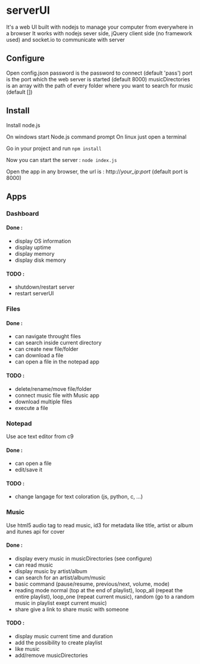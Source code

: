 # serverUI
It's a web UI built with nodejs to manage your computer from everywhere in a browser
It works with nodejs sever side, jQuery client side (no framework used) and socket.io to communicate with server

## Configure
Open config.json
password is the password to connect (default 'pass')
port is the port which the web server is started (default 8000)
musicDirectories is an array with the path of every folder where you want to search for music (default [])

## Install
Install node.js

On windows start Node.js command prompt
On linux just open a terminal

Go in your project and run `npm install`

Now you can start the server : `node index.js`

Open the app in any browser, the url is : http://*your_ip*:*port* (default port is 8000)

## Apps

### Dashboard
#### Done :
 * display OS information
 * display uptime
 * display memory
 * display disk memory
 
#### TODO :
 * shutdown/restart server
 * restart serverUI

### Files
#### Done :
 * can navigate throught files
 * can search inside current directory
 * can create new file/folder
 * can download a file
 * can open a file in the notepad app
 
#### TODO :
 * delete/rename/move file/folder
 * connect music file with Music app
 * download multiple files
 * execute a file
 
### Notepad
Use ace text editor from c9
#### Done :
 * can open a file
 * edit/save it
 
#### TODO :
 * change langage for text coloration (js, python, c, ...)
 
### Music
Use html5 audio tag to read music, id3 for metadata like title, artist or album and itunes api for cover
#### Done :
 * display every music in musicDirectories (see configure)
 * can read music
 * display music by artist/album
 * can search for an artist/album/music
 * basic command (pause/resume, previous/next, volume, mode)
 * reading mode normal (top at the end of playlist), loop_all (repeat the entire playlist), loop_one (repeat current music), random (go to a random music in playlist exept current music)
 * share give a link to share music with someone
 
#### TODO :
 * display music current time and duration
 * add the possibility to create playlist
 * like music
 * add/remove musicDirectories
